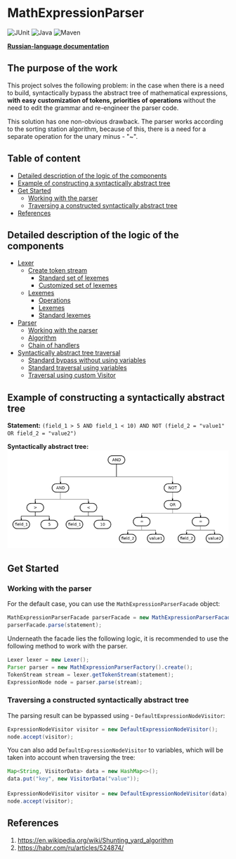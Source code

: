 # MathExpressionParser
![JUnit](https://img.shields.io/badge/JUnit5-black?style=for-the-badge&logo=java&link=https%3A%2F%2Fwww.java.com%2Fen%2F)
![Java](https://img.shields.io/badge/java-black?style=for-the-badge&logo=openjdk&link=https%3A%2F%2Fspring.io)
![Maven](https://img.shields.io/badge/Maven-black?style=for-the-badge&logo=apachemaven)

**[Russian-language documentation](/docs/ru/readme.md)**

## The purpose of the work
This project solves the following problem: in the case when there is a need to build, syntactically bypass the abstract tree of mathematical expressions, **with easy customization of tokens, priorities of operations** without the need to edit the grammar and re-engineer the parser code.

This solution has one non-obvious drawback. The parser works according to the sorting station algorithm, because of this, there is a need for a separate operation for the unary minus - "~".

## Table of content
* [Detailed description of the logic of the components](#detailed-description-of-the-logic-of-the-components)
* [Example of constructing a syntactically abstract tree](#example-of-constructing-a-syntactically-abstract-tree)
* [Get Started](#get-started)
  * [Working with the parser](#working-with-the-parser)
  * [Traversing a constructed syntactically abstract tree](#traversing-a-constructed-syntactically-abstract-tree)
* [References](#references)

## Detailed description of the logic of the components
* [Lexer](docs/en/lexer.md#lexer)
  * [Create token stream](docs/en/lexer.md#create-token-stream)
    * [Standard set of lexemes](docs/en/lexer.md#standard-set-of-lexemes)
    * [Customized set of lexemes](docs/en/lexer.md#customized-set-of-lexemes)
  * [Lexemes](docs/en/lexer.md#lexemes)
    * [Operations](docs/en/lexer.md#operations)
    * [Lexemes](docs/en/lexer.md#functions)
    * [Standard lexemes](docs/en/lexer.md#standard-lexemes)
* [Parser](docs/en/parser.md#parser)
  * [Working with the parser](docs/en/parser.md#working-with-the-parser)
  * [Algorithm](docs/en/parser.md#algorithm)
  * [Chain of handlers](docs/en/parser.md#chain-of-handlers)
* [Syntactically abstract tree traversal](docs/en/visitor.md#syntactically-abstract-tree-traversal)
  * [Standard bypass without using variables](docs/en/visitor.md#standard-bypass-without-using-variables)
  * [Standard traversal using variables](docs/en/visitor.md#standard-traversal-using-variables)
  * [Traversal using custom Visitor](docs/en/visitor.md#traversal-using-custom-visitor)

## Example of constructing a syntactically abstract tree
**Statement:** `(field_1 > 5 AND field_1 < 10) AND NOT (field_2 = "value1" OR field_2 = "value2")`

**Syntactically abstract tree:**
![Синтаксически абстрактное дерево](/docs/images/astExample.png)


## Get Started
### Working with the parser
For the default case, you can use the `MathExpressionParserFacade` object:
```java
MathExpressionParserFacade parserFacade = new MathExpressionParserFacade();
parserFacade.parse(statement);
```

Underneath the facade lies the following logic, it is recommended to use the following method to work with the parser.
```java
Lexer lexer = new Lexer();
Parser parser = new MathExpressionParserFactory().create();
TokenStream stream = lexer.getTokenStream(statement);
ExpressionNode node = parser.parse(stream);
```
### Traversing a constructed syntactically abstract tree
The parsing result can be bypassed using - `DefaultExpressionNodeVisitor`:
```java
ExpressionNodeVisitor visitor = new DefaultExpressionNodeVisitor();
node.accept(visitor);
```

You can also add `DefaultExpressionNodeVisitor` to variables, which will be taken into account when traversing the tree:
```java
Map<String, VisitorData> data = new HashMap<>();
data.put("key", new VisitorData("value"));

ExpressionNodeVisitor visitor = new DefaultExpressionNodeVisitor(data);
node.accept(visitor);
```

## References
1. https://en.wikipedia.org/wiki/Shunting_yard_algorithm
2. https://habr.com/ru/articles/524874/
